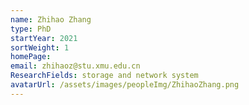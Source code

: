 ```yaml
---
name: Zhihao Zhang
type: PhD
startYear: 2021
sortWeight: 1
homePage: 
email: zhihaoz@stu.xmu.edu.cn
ResearchFields: storage and network system
avatarUrl: /assets/images/peopleImg/ZhihaoZhang.png
---
```

